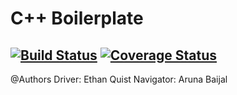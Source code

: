 # C++ Boilerplate
[![Build Status](https://travis-ci.org/EthanQuist/Week5TDDPair1_Test.svg?branch=master)](https://travis-ci.org/EthanQuist/Week5TDDPair1_Test)
[![Coverage Status](https://coveralls.io/repos/github/EthanQuist/Week5TDDPair1_Test/badge.svg?branch=master)](https://coveralls.io/github/EthanQuist/Week5TDDPair1_Test?branch=master)
---

@Authors 
Driver: Ethan Quist
Navigator: Aruna Baijal

